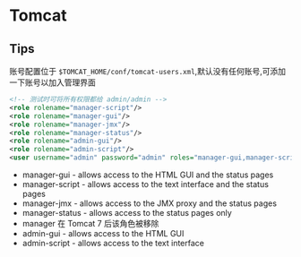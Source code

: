 # Tomcat

## Tips

账号配置位于 `$TOMCAT_HOME/conf/tomcat-users.xml`,默认没有任何账号,可添加一下账号以加入管理界面

```xml
<!-- 测试时可将所有权限都给 admin/admin -->
<role rolename="manager-script"/>
<role rolename="manager-gui"/>
<role rolename="manager-jmx"/>
<role rolename="manager-status"/>
<role rolename="admin-gui"/>
<role rolename="admin-script"/>
<user username="admin" password="admin" roles="manager-gui,manager-script,manager-jmx,manager-status,admin-gui,admin-script"/>
```

* manager-gui - allows access to the HTML GUI and the status pages
* manager-script - allows access to the text interface and the status pages
* manager-jmx - allows access to the JMX proxy and the status pages
* manager-status - allows access to the status pages only
* manager 在 Tomcat 7 后该角色被移除
* admin-gui - allows access to the HTML GUI
* admin-script - allows access to the text interface
